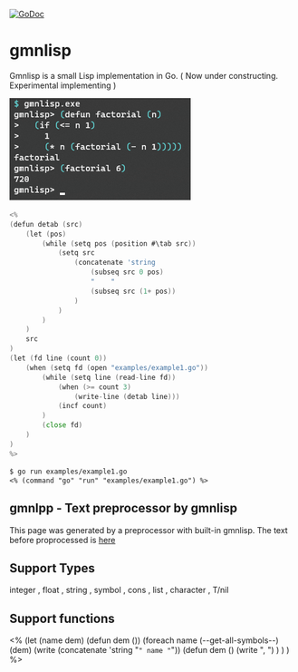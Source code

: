 [![GoDoc](https://godoc.org/github.com/hymkor/gmnlisp?status.svg)](https://godoc.org/github.com/hymkor/gmnlisp)

gmnlisp
=======

Gmnlisp is a small Lisp implementation in Go.
( Now under constructing. Experimental implementing )

![Example image](factorial.png)

```go
<%
(defun detab (src)
    (let (pos)
        (while (setq pos (position #\tab src))
            (setq src
                (concatenate 'string
                    (subseq src 0 pos)
                    "    "
                    (subseq src (1+ pos))
                )
            )
        )
    )
    src
)
(let (fd line (count 0))
    (when (setq fd (open "examples/example1.go"))
        (while (setq line (read-line fd))
            (when (>= count 3)
                (write-line (detab line)))
            (incf count)
        )
        (close fd)
    )
)
%>
```

```
$ go run examples/example1.go
<% (command "go" "run" "examples/example1.go") %>
```

gmnlpp - Text preprocessor by gmnlisp
-------------------------------------

This page was generated by a preprocessor with built-in gmnlisp.
The text before proprocessed is [here](https://github.com/hymkor/gmnlisp/blob/master/_README.md)

Support Types
-------------

integer , float , string , symbol , cons , list , character , T/nil

Support functions
-----------------

<%
(let (name dem)
    (defun dem ())
    (foreach name (--get-all-symbols--)
        (dem)
        (write (concatenate 'string "`" name "`"))
        (defun dem ()
            (write ", <!--")(terpri)(write "--> ")
        )
    )
)
%>
